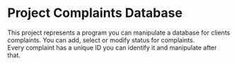 # Project Complaints Database

This project represents a program you can manipulate a database for clients complaints. You can add, select or modify status for complaints. \
Every complaint has a unique ID you can identify it and manipulate after that.

